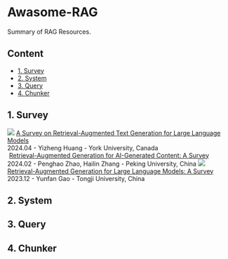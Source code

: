# Awasome-RAG
Summary of RAG Resources.

## Content

- [1. Survey](#1-survey)
- [2. System](#2-system)
- [3. Query](#3-query)
- [4. Chunker](#4-chunker)
## 1. Survey
![](https://img.shields.io/badge/orange) [A Survey on Retrieval-Augmented Text Generation for Large Language Models](https://arxiv.org/abs/2404.10981)  
2024.04 - Yizheng Huang - York University, Canada  
![]() [Retrieval-Augmented Generation for AI-Generated Content: A Survey](https://arxiv.org/abs/2402.19473)  
2024.02 - Penghao Zhao, Hailin Zhang - Peking University, China
![](https://img.shields.io/badge/orange) [Retrieval-Augmented Generation for Large Language Models: A Survey](https://arxiv.org/abs/2312.10997)  
2023.12 - Yunfan Gao - Tongji University, China  


## 2. System

## 3. Query

## 4. Chunker
